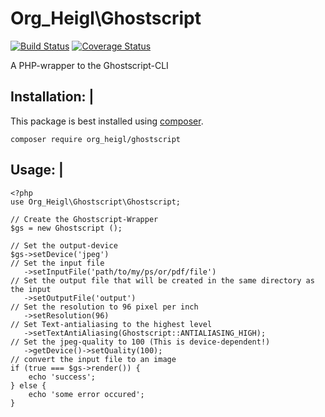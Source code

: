 # Org_Heigl\Ghostscript

[![Build Status](https://travis-ci.org/heiglandreas/Org_Heigl_Ghostscript.svg?branch=master)](https://travis-ci.org/heiglandreas/Org_Heigl_Ghostscript)
[![Coverage Status](https://coveralls.io/repos/github/heiglandreas/Org_Heigl_Ghostscript/badge.svg?branch=master)](https://coveralls.io/github/heiglandreas/Org_Heigl_Ghostscript?branch=master)

A PHP-wrapper to the Ghostscript-CLI

## Installation:                                                              |

This package is best installed using [composer](https://getcomposer.org).

    composer require org_heigl/ghostscript

 ## Usage:                                                              |
```
<?php
use Org_Heigl\Ghostscript\Ghostscript;

// Create the Ghostscript-Wrapper
$gs = new Ghostscript ();

// Set the output-device
$gs->setDevice('jpeg')
// Set the input file
   ->setInputFile('path/to/my/ps/or/pdf/file')
// Set the output file that will be created in the same directory as the input
   ->setOutputFile('output')
// Set the resolution to 96 pixel per inch
   ->setResolution(96)
// Set Text-antialiasing to the highest level
   ->setTextAntiAliasing(Ghostscript::ANTIALIASING_HIGH);
// Set the jpeg-quality to 100 (This is device-dependent!)
   ->getDevice()->setQuality(100);
// convert the input file to an image
if (true === $gs->render()) {
    echo 'success';
} else {
    echo 'some error occured';
}
```

